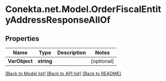 # Conekta.net.Model.OrderFiscalEntityAddressResponseAllOf

## Properties

Name | Type | Description | Notes
------------ | ------------- | ------------- | -------------
**VarObject** | **string** |  | [optional] 

[[Back to Model list]](../README.md#documentation-for-models) [[Back to API list]](../README.md#documentation-for-api-endpoints) [[Back to README]](../README.md)

